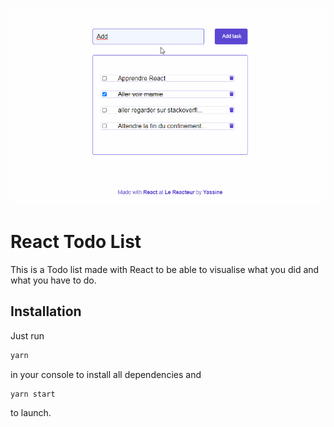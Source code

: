 ![](Todolist.gif)

# React Todo List

This is a Todo list made with React to be able to visualise what you did and what you have to do.

## Installation

Just run

```bash
yarn
```

in your console to install all dependencies and

```bash
yarn start
```

to launch.
